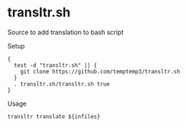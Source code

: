 # transltr.sh

Source to add translation to bash script 

Setup

```
{
  test -d "transltr.sh" || {
    git clone https://github.com/temptemp3/transltr.sh
  }				
  . transltr.sh/transltr.sh true	
}
```

Usage

```
transltr translate ${infiles}
```
